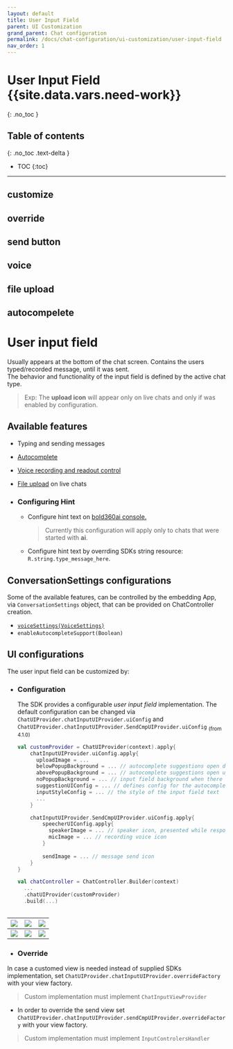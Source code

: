 ```yaml
---
layout: default
title: User Input Field
parent: UI Customization
grand_parent: Chat configuration 
permalink: /docs/chat-configuration/ui-customization/user-input-field
nav_order: 1
---
```


# User Input Field {{site.data.vars.need-work}}
{: .no_toc }

## Table of contents
{: .no_toc .text-delta }

- TOC
{:toc}

---

## customize

## override

## send  button

## voice

## file upload

## autocompelete

# User input field

Usually appears at the bottom of the chat screen. Contains the users typed/recorded message, until it was sent.   
The behavior and functionality of the input field is defined by the active chat type.   
> Exp: The **upload icon** will appear only on live chats and only if was enabled by configuration.

## Available features
- Typing and sending messages 
- [Autocomplete](./AutocompleteInChatAndroid.md)
- [Voice recording and readout control](./voice-to-voice-android.md)
- [File upload](./FileUploadAndroid.md) on live chats


- ### Configuring  Hint
  - Configure hint text on [bold360ai console.](./images/Android/autocomplete-hint-config.png)
    > Currently this configuration will apply only to chats that were started with **ai**.

  - Configure hint text by overrding SDKs string resource: `R.string.type_message_here`.


## ConversationSettings configurations
Some of the available features, can be controlled by the embedding App, via `ConversationSettings` object, that can be provided on ChatController creation.  
- [`voiceSettings(VoiceSettings)`](./ChatSettingsAndroid.md#Voice-control)
- `enableAutocompleteSupport(Boolean)`

## UI configurations
The user input field can be customized by:
- ### Configuration   
  The SDK provides a configurable _user input field_ implementation.
  The default configuration can be changed via `ChatUIProvider.chatInputUIProvider.uiConfig` and `ChatUIProvider.chatInputUIProvider.SendCmpUIProvider.uiConfig` <sub>(from 4.1.0)</sub>
  
  ```kotlin
  val customProvider = ChatUIProvider(context).apply{
      chatInputUIProvider.uiConfig.apply{
        uploadImage = ...
        belowPopupBackground = ... // autocomplete suggestions open downward image
        abovePopupBackground = ... // autocomplete suggestions open upward image
        noPopupBackground = ... // input field background when there are no autocomplete suggestions 
        suggestionUIConfig = ... // defines config for the autocomplete suggestions rows 
        inputStyleConfig = ... // the style of the input field text
        ...
      }

      chatInputUIProvider.SendCmpUIProvider.uiConfig.apply{
          speecherUIConfig.apply{
            speakerImage = ... // speaker icon, presented while response is being read to the user
            micImage = ... // recording voice icon
          }
          
          sendImage = ... // message send icon
      }
  }

  val chatController = ChatController.Builder(context)
    ...
    .chatUIProvider(customProvider)
    .build(...)
```
```

|![](./images/Android/android_input_field_1.png)|![](./images/Android/android_input_field_2.png)|![](./images/Android/android_input_field_2.png)
|---|---|---|
|![](./images/Android/android_input_field_3.png)|![](./images/Android/android_input_field_4.png)|![](./images/Android/android_input_field_5.png)



- ### Override
In case a customed view is needed instead of supplied SDKs implementation, set `ChatUIProvider.chatInputUIProvider.overrideFactory` with your view factory.
> Custom implementation must implement `ChatInputViewProvider`
  
- In order to override the send view set `ChatUIProvider.chatInputUIProvider.sendCmpUIProvider.overrideFactory` with your view factory.
> Custom implementation must implement `InputControlersHandler`
